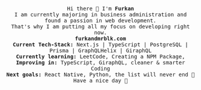 <p align="center">
  <br><br>
  <samp>  
    <br>Hi there 👋 I'm <b> Furkan </b>
    <br>I am currently majoring in business administration and found a passion in web development. 
    <br>That's why I am putting all my focus on developing right now. 
    <br><b>furkandmrblk.com</b>
    <br><b>Current Tech-Stack:</b> Next.js | TypeScript | PostgreSQL | Prisma | GraphQLHelix | GiraphQL
    <br><b>Currently learning:</b> LeetCode, Creating a NPM Package,
    <br><b>Improving in:</b> TypeScript, GiraphQL, cleaner & smarter Coding
    <br><b>Next goals:</b> React Native, Python, the list will never end 🙏
    <br>Have a nice day 💫
    
</samp>
 <br><br><br>
</p>
